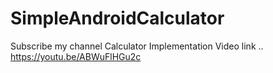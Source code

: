 # SimpleAndroidCalculator
Subscribe my channel 
      Calculator Implementation Video link ..
                   https://youtu.be/ABWuFlHGu2c
